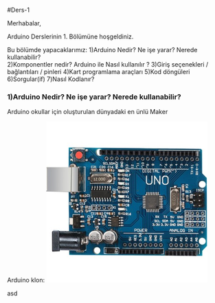#Ders-1

Merhabalar,

Arduino Derslerinin 1. Bölümüne hoşgeldiniz.

Bu bölümde yapacaklarımız:
  1)Arduino Nedir? Ne işe yarar? Nerede kullanabilir?<br>
  2)Komponentler nedir? Arduino ile Nasıl kullanılır ?
  3)Giriş seçenekleri / bağlantıları / pinleri
  4)Kart programlama araçları
  5)Kod döngüleri
  6)Sorgular(if)
  7)Nasıl Kodlanır?
 
### 1)Arduino Nedir? Ne işe yarar? Nerede kullanabilir?
  Arduino okullar için oluşturulan dünyadaki en ünlü Maker 


Arduino klon:
![](Uno-Klon.jpg)


asd
